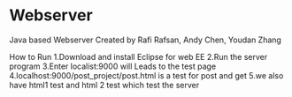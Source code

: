 # Webserver
Java based Webserver Created by Rafi Rafsan, Andy Chen, Youdan Zhang

How to Run
1.Download and install Eclipse for web EE
2.Run the server program 
3.Enter localist:9000 will Leads to the test page
4.localhost:9000/post_project/post.html is a test for post and get 
5.we also have html1 test and html 2 test which test the server
